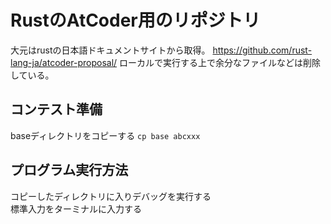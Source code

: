 # RustのAtCoder用のリポジトリ

大元はrustの日本語ドキュメントサイトから取得。
https://github.com/rust-lang-ja/atcoder-proposal/
ローカルで実行する上で余分なファイルなどは削除している。

## コンテスト準備

baseディレクトリをコピーする
`cp base abcxxx`

## プログラム実行方法

コピーしたディレクトリに入りデバッグを実行する  
標準入力をターミナルに入力する  
